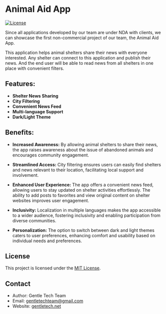 # Animal Aid App
[![License](https://img.shields.io/badge/license-MIT-blue.svg)](LICENSE)

Since all applications developed by our team are under NDA with clients, we can showcase the first non-commercial project of our team, the Animal Aid App.

This application helps animal shelters share their news with everyone interested. Any shelter can connect to this application and publish their news. And the end user will be able to read news from all shelters in one place with convenient filters.

## Features:

- **Shelter News Sharing** 
- **City Filtering** 
- **Convenient News Feed**
- **Multi-language Support**
- **Dark/Light Theme**

## Benefits:

- **Increased Awareness:** By allowing animal shelters to share their news, the app raises awareness about the issue of abandoned animals and encourages community engagement.

- **Streamlined Access:** City filtering ensures users can easily find shelters and news relevant to their location, facilitating local support and involvement.

- **Enhanced User Experience:** The app offers a convenient news feed, allowing users to stay updated on shelter activities effortlessly. The ability to add posts to favorites and view original content on shelter websites improves user engagement.

- **Inclusivity:** Localization in multiple languages makes the app accessible to a wider audience, fostering inclusivity and enabling participation from diverse communities.

- **Personalization:** The option to switch between dark and light themes caters to user preferences, enhancing comfort and usability based on individual needs and preferences.

## License

This project is licensed under the [MIT License](LICENSE).

## Contact

- Author: Gentle Tech Team
- Email: gentletechteam@gmail.com
- Website: [gentletech.net](gentletech.net)


